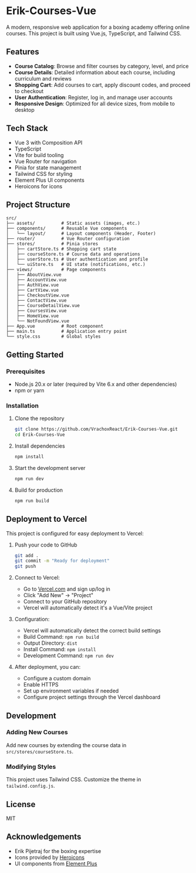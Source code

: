 # Erik-Courses-Vue

A modern, responsive web application for a boxing academy offering online courses. This project is built using Vue.js, TypeScript, and Tailwind CSS.

## Features

- **Course Catalog**: Browse and filter courses by category, level, and price
- **Course Details**: Detailed information about each course, including curriculum and reviews
- **Shopping Cart**: Add courses to cart, apply discount codes, and proceed to checkout
- **User Authentication**: Register, log in, and manage user accounts
- **Responsive Design**: Optimized for all device sizes, from mobile to desktop

## Tech Stack

- Vue 3 with Composition API
- TypeScript
- Vite for build tooling
- Vue Router for navigation
- Pinia for state management
- Tailwind CSS for styling
- Element Plus UI components
- Heroicons for icons

## Project Structure

```
src/
├── assets/          # Static assets (images, etc.)
├── components/      # Reusable Vue components
│   └── layout/      # Layout components (Header, Footer)
├── router/          # Vue Router configuration
├── stores/          # Pinia stores
│   ├── cartStore.ts # Shopping cart state
│   ├── courseStore.ts # Course data and operations
│   ├── userStore.ts # User authentication and profile
│   └── uiStore.ts   # UI state (notifications, etc.)
├── views/           # Page components
│   ├── AboutView.vue
│   ├── AccountView.vue
│   ├── AuthView.vue
│   ├── CartView.vue
│   ├── CheckoutView.vue
│   ├── ContactView.vue
│   ├── CourseDetailView.vue
│   ├── CoursesView.vue
│   ├── HomeView.vue
│   └── NotFoundView.vue
├── App.vue          # Root component
├── main.ts          # Application entry point
└── style.css        # Global styles
```

## Getting Started

### Prerequisites

- Node.js 20.x or later (required by Vite 6.x and other dependencies)
- npm or yarn

### Installation

1. Clone the repository
   ```bash
   git clone https://github.com/VrachoxReact/Erik-Courses-Vue.git
   cd Erik-Courses-Vue
   ```

2. Install dependencies
   ```bash
   npm install
   ```

3. Start the development server
   ```bash
   npm run dev
   ```

4. Build for production
   ```bash
   npm run build
   ```

## Deployment to Vercel

This project is configured for easy deployment to Vercel:

1. Push your code to GitHub
   ```bash
   git add .
   git commit -m "Ready for deployment"
   git push
   ```

2. Connect to Vercel:
   - Go to [Vercel.com](https://vercel.com) and sign up/log in
   - Click "Add New" → "Project"
   - Connect to your GitHub repository
   - Vercel will automatically detect it's a Vue/Vite project

3. Configuration:
   - Vercel will automatically detect the correct build settings
   - Build Command: `npm run build`
   - Output Directory: `dist`
   - Install Command: `npm install`
   - Development Command: `npm run dev`

4. After deployment, you can:
   - Configure a custom domain
   - Enable HTTPS
   - Set up environment variables if needed
   - Configure project settings through the Vercel dashboard

## Development

### Adding New Courses

Add new courses by extending the course data in `src/stores/courseStore.ts`.

### Modifying Styles

This project uses Tailwind CSS. Customize the theme in `tailwind.config.js`.

## License

MIT

## Acknowledgements

- Erik Pijetraj for the boxing expertise
- Icons provided by [Heroicons](https://heroicons.com/)
- UI components from [Element Plus](https://element-plus.org/)